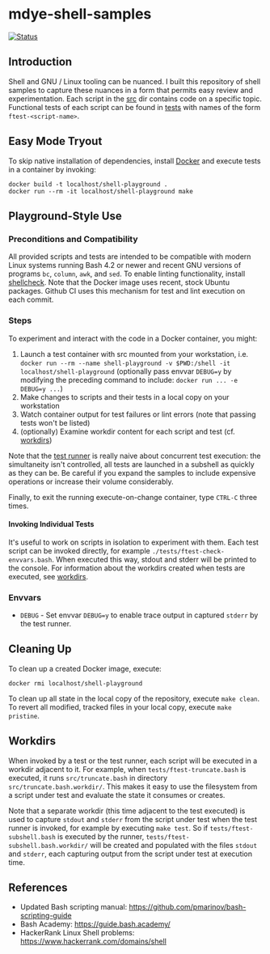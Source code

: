 # mdye-shell-samples

[![Status](https://github.com/michaeldye/mdye-shell-samples/actions/workflows/shell-samples.yaml/badge.svg)](https://github.com/michaeldye/mdye-shell-samples/actions)


## Introduction

Shell and GNU / Linux tooling can be nuanced. I built this repository of shell samples to capture these nuances in a form that permits easy review and experimentation. Each script in the [src](./src) dir contains code on a specific topic. Functional tests of each script can be found in [tests](./tests) with names of the form `ftest-<script-name>`.

## Easy Mode Tryout

To skip native installation of dependencies, install [Docker](https://www.docker.com/) and execute tests in a container by invoking:

```
docker build -t localhost/shell-playground .
docker run --rm -it localhost/shell-playground make
```

## Playground-Style Use

### Preconditions and Compatibility

All provided scripts and tests are intended to be compatible with modern Linux systems running Bash 4.2 or newer and recent GNU versions of programs `bc`, `column`, `awk`, and `sed`. To enable linting functionality, install [shellcheck](https://github.com/koalaman/shellcheck). Note that the Docker image uses recent, stock Ubuntu packages. Github CI uses this mechanism for test and lint execution on each commit.

### Steps

To experiment and interact with the code in a Docker container, you might:

1. Launch a test container with src mounted from your workstation, i.e. `docker run --rm --name shell-playground -v $PWD:/shell -it localhost/shell-playground` (optionally pass envvar `DEBUG=y` by modifying the preceding command to include: `docker run ... -e DEBUG=y ...`)
1. Make changes to scripts and their tests in a local copy on your workstation
1. Watch container output for test failures or lint errors (note that passing tests won't be listed)
1. (optionally) Examine workdir content for each script and test (cf. [workdirs](#Workdirs))

Note that the [test runner](util/execute-tests.bash) is really naive about concurrent test execution: the simultaneity isn't controlled, all tests are launched in a subshell as quickly as they can be. Be careful if you expand the samples to include expensive operations or increase their volume considerably.

Finally, to exit the running execute-on-change container, type `CTRL-C` three times.

#### Invoking Individual Tests

It's useful to work on scripts in isolation to experiment with them. Each test script can be invoked directly, for example `./tests/ftest-check-envvars.bash`. When executed this way, stdout and stderr will be printed to the console. For information about the workdirs created when tests are executed, see [workdirs](#Workdirs).

### Envvars

* `DEBUG` - Set envvar `DEBUG=y` to enable trace output in captured `stderr` by the test runner.

## Cleaning Up

To clean up a created Docker image, execute:

```
docker rmi localhost/shell-playground
```

To clean up all state in the local copy of the repository, execute `make clean`. To revert all modified, tracked files in your local copy, execute `make pristine`.

## Workdirs

When invoked by a test or the test runner, each script will be executed in a workdir adjacent to it. For example, when `tests/ftest-truncate.bash` is executed, it runs `src/truncate.bash` in directory `src/truncate.bash.workdir/`. This makes it easy to use the filesystem from a script under test and evaluate the state it consumes or creates.

Note that a separate workdir (this time adjacent to the test executed) is used to capture `stdout` and `stderr` from the script under test when the test runner is invoked, for example by executing `make test`. So if `tests/ftest-subshell.bash` is executed by the runner, `tests/ftest-subshell.bash.workdir/` will be created and populated with the files `stdout` and `stderr`, each capturing output from the script under test at execution time.

## References

* Updated Bash scripting manual: https://github.com/pmarinov/bash-scripting-guide
* Bash Academy: https://guide.bash.academy/
* HackerRank Linux Shell problems: https://www.hackerrank.com/domains/shell
